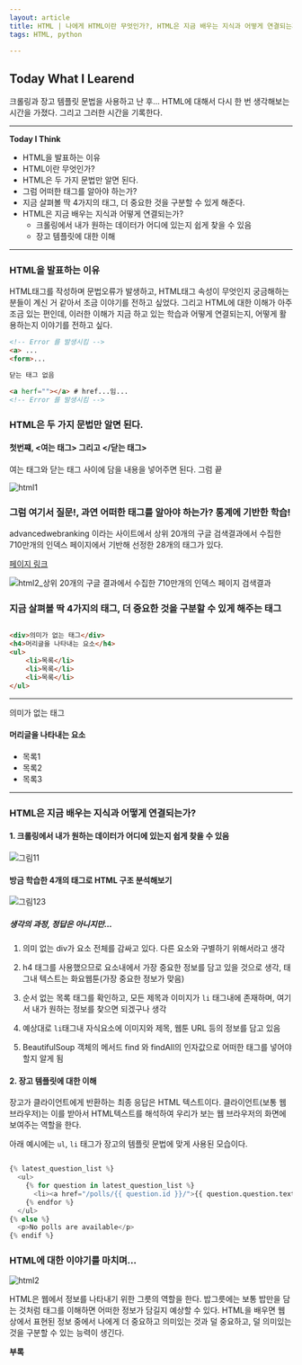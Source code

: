 ```yaml
---
layout: article
title: HTML | 나에게 HTML이란 무엇인가?, HTML은 지금 배우는 지식과 어떻게 연결되는가?
tags: HTML, python

---
```


## **Today What I Learend**  

크롤링과 장고 템플릿 문법을 사용하고 난 후...
HTML에 대해서 다시 한 번 생각해보는 시간을 가졌다. 
그리고 그러한 시간을 기록한다.



---
**Today I Think**
- HTML을 발표하는 이유
- HTML이란 무엇인가?
- HTML은 두 가지 문법만 알면 된다. 
- 그럼 어떠한 태그를 알아야 하는가?
- 지금 살펴볼 딱 4가지의 태그, 더 중요한 것을 구분할 수 있게 해준다. 
- HTML은 지금 배우는 지식과 어떻게 연결되는가?
	- 크롤링에서 내가 원하는 데이터가 어디에 있는지 쉽게 찾을 수 있음
	- 장고 템플릿에 대한 이해






---

### HTML을 발표하는 이유

HTML태그를 작성하며 문법오류가 발생하고, HTML태그 속성이 무엇인지 궁금해하는 분들이 계신 거 같아서 조금 이야기를 전하고 싶었다. 
그리고 HTML에 대한 이해가 아주 조금 있는 편인데, 이러한 이해가 지금 하고 있는 학습과 어떻게 연결되는지, 어떻게 활용하는지 이야기를 전하고 싶다. 

```html
<!-- Error 를 발생시킴 -->
<a> ... 
<form>... 

닫는 태그 없음

<a herf=""></a> # href...임...
<!-- Error 를 발생시킴 -->


```

### HTML은 두 가지 문법만 알면 된다. 

#### 첫번쨰, <여는 태그> 그리고 </닫는 태그>
여는 태그와 닫는 태그 사이에 담을 내용을 넣어주면 된다. 
그럼 끝

![html1](https://user-images.githubusercontent.com/40027211/70736407-9b1bc180-1d53-11ea-978e-4a69f82bb672.PNG)



### 그럼 여기서 질문!, 과연 어떠한 태그를 알아야 하는가? 통계에 기반한 학습!

advancedwebranking 이라는 사이트에서 상위 20개의 구글 검색결과에서 수집한 710만개의 인덱스 페이지에서 기반해 선정한 28개의 태그가 있다.

[페이지 링크](https://www.advancedwebranking.com/html/)


![html2_상위 20개의 구글 결과에서 수집한 710만개의 인덱스 페이지 검색결과](https://user-images.githubusercontent.com/40027211/70736659-239a6200-1d54-11ea-9c21-1b5338b66754.PNG)



### 지금 살펴볼 딱 4가지의 태그, 더 중요한 것을 구분할 수 있게 해주는 태그

```html

<div>의미가 없는 태그</div>
<h4>머리글을 나타내는 요소</h4>
<ul>
	<li>목록</li>
	<li>목록</li>
	<li>목록</li>
</ul>


```

---

의미가 없는 태그

#### 머리글을 나타내는 요소

- 목록1
- 목록2
- 목록3

---


### HTML은 지금 배우는 지식과 어떻게 연결되는가?

#### 1. 크롤링에서 내가 원하는 데이터가 어디에 있는지 쉽게 찾을 수 있음

![그림11](https://user-images.githubusercontent.com/40027211/70738063-509c4400-1d57-11ea-97e9-388bd09e1331.png)

#### 방금 학습한 4개의 태그로 HTML 구조 분석해보기

![그림123](https://user-images.githubusercontent.com/40027211/70738071-53973480-1d57-11ea-908b-bc76d488a344.png)


##### 생각의 과정, 정답은 아니지만...

1. 의미 없는 div가 요소 전체를 감싸고 있다. 다른 요소와 구별하기 위해서라고 생각

2. h4 태그를 사용했으므로 요소내에서 가장 중요한 정보를 담고 있을 것으로 생각, 태그내 텍스트는 화요웹툰(가장 중요한 정보가 맞음)

3. 순서 없는 목록 태그를 확인하고, 모든 제목과 이미지가 `li` 태그내에 존재하며, 여기서 내가 원하는 정보를 찾으면 되겠구나 생각

4. 예상대로 `li`태그내 자식요소에 이미지와 제목, 웹툰 URL 등의 정보를 담고 있음

5. BeautifulSoup 객체의 메서드 find 와 findAll의 인자값으로 어떠한 태그를  넣어야 할지 알게 됨


#### 2. 장고 템플릿에 대한 이해

장고가 클라이언트에게 반환하는 최종 응답은 HTML 텍스트이다. 클라이언트(보통 웹브라우저)는 이를 받아서 HTML텍스트를 해석하여 우리가 보는 웹 브라우저의 화면에 보여주는 역할을 한다. 

아래 예시에는 `ul`, `li` 태그가 장고의 템플릿 문법에 맞게 사용된 모습이다.

```python

{% latest_question_list %}
  <ul>
    {% for question in latest_question_list %}
      <li><a href="/polls/{{ question.id }}/">{{ question.question.text }}</a></li>  
    {% endfor %}
  </ul>
{% else %}
  <p>No polls are available</p>
{% endif %}


```


### HTML에 대한 이야기를 마치며...

![html2](https://user-images.githubusercontent.com/40027211/70739080-601c8c80-1d59-11ea-83f0-226f47cd9d23.PNG)

HTML은 웹에서 정보를 나타내기 위한 그릇의 역할을 한다. 
밥그릇에는 보통 밥만을 담는 것처럼 태그를 이해하면 어떠한 정보가 담길지 예상할 수 있다. 
HTML을 배우면 웹 상에서 표현된 정보 중에서 나에게 더 중요하고 의미있는 것과 덜 중요하고, 덜 의미있는 것을 구분할 수 있는 능력이 생긴다.


**부록**


	
